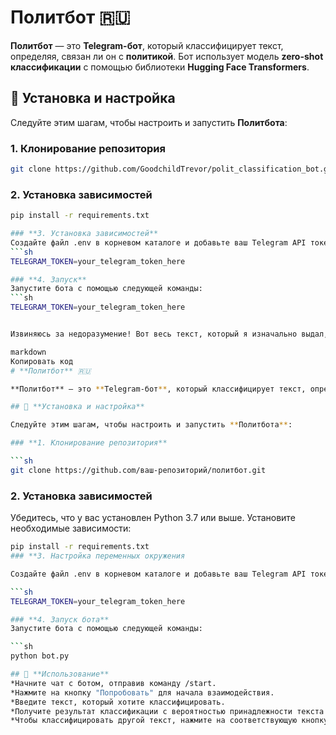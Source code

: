 # **Политбот** 🇷🇺

**Политбот** — это **Telegram-бот**, который классифицирует текст, определяя, связан ли он с **политикой**. Бот использует модель **zero-shot классификации** с помощью библиотеки **Hugging Face Transformers**.

## 🚀 **Установка и настройка**

Следуйте этим шагам, чтобы настроить и запустить **Политбота**:

### **1. Клонирование репозитория**

```sh
git clone https://github.com/GoodchildTrevor/polit_classification_bot.git
```
### **2. Установка зависимостей**

```sh
pip install -r requirements.txt

### **3. Установка зависимостей**
Создайте файл .env в корневом каталоге и добавьте ваш Telegram API токен:
```sh
TELEGRAM_TOKEN=your_telegram_token_here

### **4. Запуск**
Запустите бота с помощью следующей команды:
```sh
TELEGRAM_TOKEN=your_telegram_token_here


Извиняюсь за недоразумение! Вот весь текст, который я изначально выдал, в одном окне без каких-либо обрезок:

markdown
Копировать код
# **Политбот** 🇷🇺

**Политбот** — это **Telegram-бот**, который классифицирует текст, определяя, связан ли он с **политикой**. Бот использует модель **zero-shot классификации** с помощью библиотеки **Hugging Face Transformers**.

## 🚀 **Установка и настройка**

Следуйте этим шагам, чтобы настроить и запустить **Политбота**:

### **1. Клонирование репозитория**

```sh
git clone https://github.com/ваш-репозиторий/политбот.git
```

### **2. Установка зависимостей**
Убедитесь, что у вас установлен Python 3.7 или выше. Установите необходимые зависимости:

```sh
pip install -r requirements.txt
### **3. Настройка переменных окружения

Создайте файл .env в корневом каталоге и добавьте ваш Telegram API токен:

```sh
TELEGRAM_TOKEN=your_telegram_token_here

### **4. Запуск бота**
Запустите бота с помощью следующей команды:

```sh
python bot.py

## 💬 **Использование**
*Начните чат с ботом, отправив команду /start.
*Нажмите на кнопку "Попробовать" для начала взаимодействия.
*Введите текст, который хотите классифицировать.
*Получите результат классификации с вероятностью принадлежности текста к теме политики.
*Чтобы классифицировать другой текст, нажмите на соответствующую кнопку и повторите процесс.

